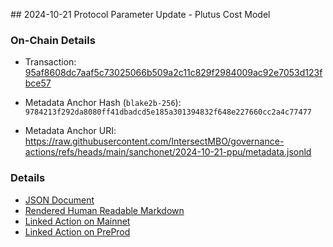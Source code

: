 ## 2024-10-21 Protocol Parameter Update - Plutus Cost Model

### On-Chain Details

- Transaction: [95af8608dc7aaf5c73025066b509a2c11c829f2984009ac92e7053d123fbce57](https://preview.cardanoscan.io/transaction/95af8608dc7aaf5c73025066b509a2c11c829f2984009ac92e7053d123fbce57?tab=govActions)

- Metadata Anchor Hash (`blake2b-256`): `9784213f292da8080ff41dbadcd5e185a301394832f648e227660cc2a4c77477`
- Metadata Anchor URI: <https://raw.githubusercontent.com/IntersectMBO/governance-actions/refs/heads/main/sanchonet/2024-10-21-ppu/metadata.jsonld>

### Details

- [JSON Document](./metadata.jsonld)
- [Rendered Human Readable Markdown](./metadata.jsonld.md)
- [Linked Action on Mainnet](../../mainnet/2024-11-01-ppu/README.md)
- [Linked Action on PreProd](../../preprod/2024-11-04-ppu/README.md)

